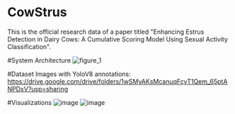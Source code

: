 # CowStrus
This is the official research data of a paper titled "Enhancing Estrus Detection in Dairy Cows: A Cumulative Scoring Model Using Sexual Activity Classification".

#System Architecture
![figure_1](https://github.com/user-attachments/assets/384e9e31-44f7-4ff5-8858-f86e1cb69349)


#Dataset
Images with YoloV8 annotations: https://drive.google.com/drive/folders/1wSMyAKsMcanuqFcyT1Qem_65ptANPDxV?usp=sharing

#Visualizations
![image](https://github.com/user-attachments/assets/ed9ff878-ab82-44d4-ad33-269142e0e2a8)
![image](https://github.com/user-attachments/assets/33bbe9eb-b11f-45c1-825f-0e04dc5804b9)



